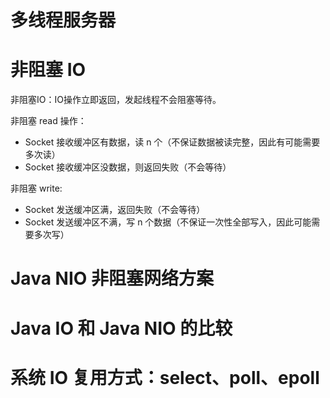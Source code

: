 # 多线程服务器

# 非阻塞 IO

非阻塞IO：IO操作立即返回，发起线程不会阻塞等待。

非阻塞 read 操作：
- Socket 接收缓冲区有数据，读 n 个（不保证数据被读完整，因此有可能需要多次读）
- Socket 接收缓冲区没数据，则返回失败（不会等待）

非阻塞 write:
- Socket 发送缓冲区满，返回失败（不会等待）
- Socket 发送缓冲区不满，写 n 个数据（不保证一次性全部写入，因此可能需要多次写）

# Java NIO 非阻塞网络方案

# Java IO 和 Java NIO 的比较

# 系统 IO 复用方式：select、poll、epoll